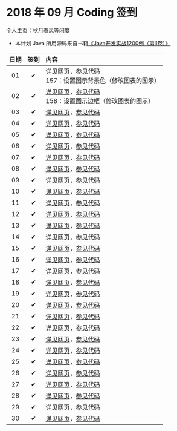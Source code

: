 # 2018 年 09 月 Coding 签到

个人主页：<a href="http://renkaigis.com/" target="_blank">秋月春风等闲度</a>

- 本计划 Java 所用源码来自书籍<a href="https://book.douban.com/subject/6535595/" target="_blank">《Java开发实战1200例（第Ⅱ卷）》</a>

| 日期 | 签到 | 内容 |
| :---: | :---: | :--- |
| 01 | ✔ | <a href="http://blog.renkaigis.com/KeepCoding/2018/09/01" target="_blank">详见网页</a>，<a href="https://github.com/renkaigis/KeepCoding/tree/master/2018/09/01" target="_blank">参见代码</a><br>157：设置图示背景色（修改图表的图示） |
| 02 | ✔ | <a href="http://blog.renkaigis.com/KeepCoding/2018/09/02" target="_blank">详见网页</a>，<a href="https://github.com/renkaigis/KeepCoding/tree/master/2018/09/02" target="_blank">参见代码</a><br>158：设置图示边框（修改图表的图示） |
| 03 | ✔ | <a href="http://blog.renkaigis.com/KeepCoding/2018/09/03" target="_blank">详见网页</a>，<a href="https://github.com/renkaigis/KeepCoding/tree/master/2018/09/03" target="_blank">参见代码</a><br> |
| 04 | ✔ | <a href="http://blog.renkaigis.com/KeepCoding/2018/09/04" target="_blank">详见网页</a>，<a href="https://github.com/renkaigis/KeepCoding/tree/master/2018/09/04" target="_blank">参见代码</a><br> |
| 05 | ✔ | <a href="http://blog.renkaigis.com/KeepCoding/2018/09/05" target="_blank">详见网页</a>，<a href="https://github.com/renkaigis/KeepCoding/tree/master/2018/09/05" target="_blank">参见代码</a><br> |
| 06 | ✔ | <a href="http://blog.renkaigis.com/KeepCoding/2018/09/06" target="_blank">详见网页</a>，<a href="https://github.com/renkaigis/KeepCoding/tree/master/2018/09/06" target="_blank">参见代码</a><br> |
| 07 | ✔ | <a href="http://blog.renkaigis.com/KeepCoding/2018/09/07" target="_blank">详见网页</a>，<a href="https://github.com/renkaigis/KeepCoding/tree/master/2018/09/07" target="_blank">参见代码</a><br> |
| 08 | ✔ | <a href="http://blog.renkaigis.com/KeepCoding/2018/09/08" target="_blank">详见网页</a>，<a href="https://github.com/renkaigis/KeepCoding/tree/master/2018/09/08" target="_blank">参见代码</a><br> |
| 09 | ✔ | <a href="http://blog.renkaigis.com/KeepCoding/2018/09/09" target="_blank">详见网页</a>，<a href="https://github.com/renkaigis/KeepCoding/tree/master/2018/09/09" target="_blank">参见代码</a><br> |
| 10 | ✔ | <a href="http://blog.renkaigis.com/KeepCoding/2018/09/10" target="_blank">详见网页</a>，<a href="https://github.com/renkaigis/KeepCoding/tree/master/2018/09/10" target="_blank">参见代码</a><br> |
| 11 | ✔ | <a href="http://blog.renkaigis.com/KeepCoding/2018/09/11" target="_blank">详见网页</a>，<a href="https://github.com/renkaigis/KeepCoding/tree/master/2018/09/11" target="_blank">参见代码</a><br> |
| 12 | ✔ | <a href="http://blog.renkaigis.com/KeepCoding/2018/09/12" target="_blank">详见网页</a>，<a href="https://github.com/renkaigis/KeepCoding/tree/master/2018/09/12" target="_blank">参见代码</a><br> |
| 13 | ✔ | <a href="http://blog.renkaigis.com/KeepCoding/2018/09/13" target="_blank">详见网页</a>，<a href="https://github.com/renkaigis/KeepCoding/tree/master/2018/09/13" target="_blank">参见代码</a><br> |
| 14 | ✔ | <a href="http://blog.renkaigis.com/KeepCoding/2018/09/14" target="_blank">详见网页</a>，<a href="https://github.com/renkaigis/KeepCoding/tree/master/2018/09/14" target="_blank">参见代码</a><br> |
| 15 | ✔ | <a href="http://blog.renkaigis.com/KeepCoding/2018/09/15" target="_blank">详见网页</a>，<a href="https://github.com/renkaigis/KeepCoding/tree/master/2018/09/15" target="_blank">参见代码</a><br> |
| 16 | ✔ | <a href="http://blog.renkaigis.com/KeepCoding/2018/09/16" target="_blank">详见网页</a>，<a href="https://github.com/renkaigis/KeepCoding/tree/master/2018/09/16" target="_blank">参见代码</a><br> |
| 17 | ✔ | <a href="http://blog.renkaigis.com/KeepCoding/2018/09/17" target="_blank">详见网页</a>，<a href="https://github.com/renkaigis/KeepCoding/tree/master/2018/09/17" target="_blank">参见代码</a><br> |
| 18 | ✔ | <a href="http://blog.renkaigis.com/KeepCoding/2018/09/18" target="_blank">详见网页</a>，<a href="https://github.com/renkaigis/KeepCoding/tree/master/2018/09/18" target="_blank">参见代码</a><br> |
| 19 | ✔ | <a href="http://blog.renkaigis.com/KeepCoding/2018/09/19" target="_blank">详见网页</a>，<a href="https://github.com/renkaigis/KeepCoding/tree/master/2018/09/19" target="_blank">参见代码</a><br> |
| 20 | ✔ | <a href="http://blog.renkaigis.com/KeepCoding/2018/09/20" target="_blank">详见网页</a>，<a href="https://github.com/renkaigis/KeepCoding/tree/master/2018/09/20" target="_blank">参见代码</a><br> |
| 21 | ✔ | <a href="http://blog.renkaigis.com/KeepCoding/2018/09/21" target="_blank">详见网页</a>，<a href="https://github.com/renkaigis/KeepCoding/tree/master/2018/09/21" target="_blank">参见代码</a><br> |
| 22 | ✔ | <a href="http://blog.renkaigis.com/KeepCoding/2018/09/22" target="_blank">详见网页</a>，<a href="https://github.com/renkaigis/KeepCoding/tree/master/2018/09/22" target="_blank">参见代码</a><br> |
| 23 | ✔ | <a href="http://blog.renkaigis.com/KeepCoding/2018/09/23" target="_blank">详见网页</a>，<a href="https://github.com/renkaigis/KeepCoding/tree/master/2018/09/23" target="_blank">参见代码</a><br> |
| 24 | ✔ | <a href="http://blog.renkaigis.com/KeepCoding/2018/09/24" target="_blank">详见网页</a>，<a href="https://github.com/renkaigis/KeepCoding/tree/master/2018/09/24" target="_blank">参见代码</a><br> |
| 25 | ✔ | <a href="http://blog.renkaigis.com/KeepCoding/2018/09/25" target="_blank">详见网页</a>，<a href="https://github.com/renkaigis/KeepCoding/tree/master/2018/09/25" target="_blank">参见代码</a><br> |
| 26 | ✔ | <a href="http://blog.renkaigis.com/KeepCoding/2018/09/26" target="_blank">详见网页</a>，<a href="https://github.com/renkaigis/KeepCoding/tree/master/2018/09/26" target="_blank">参见代码</a><br> |
| 27 | ✔ | <a href="http://blog.renkaigis.com/KeepCoding/2018/09/27" target="_blank">详见网页</a>，<a href="https://github.com/renkaigis/KeepCoding/tree/master/2018/09/27" target="_blank">参见代码</a><br> |
| 28 | ✔ | <a href="http://blog.renkaigis.com/KeepCoding/2018/09/28" target="_blank">详见网页</a>，<a href="https://github.com/renkaigis/KeepCoding/tree/master/2018/09/28" target="_blank">参见代码</a><br> |
| 29 | ✔ | <a href="http://blog.renkaigis.com/KeepCoding/2018/09/29" target="_blank">详见网页</a>，<a href="https://github.com/renkaigis/KeepCoding/tree/master/2018/09/29" target="_blank">参见代码</a><br> |
| 30 | ✔ | <a href="http://blog.renkaigis.com/KeepCoding/2018/09/30" target="_blank">详见网页</a>，<a href="https://github.com/renkaigis/KeepCoding/tree/master/2018/09/30" target="_blank">参见代码</a><br> |